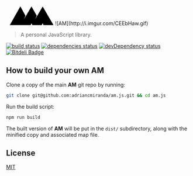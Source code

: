 <svg id="am" image-rendering="optimizeSpeed" baseProfile="basic" version="1.1" x="0px" y="0px" width="120px" height="52px" style="margin-top:20px; margin-left:10px" viewBox="0 0 420 180" enable-background="new 0 0 420 180" xmlns="http://www.w3.org/2000/svg" xmlns:xlink="http://www.w3.org/1999/xlink">
	<defs transform="matrix(1 0 0 1 0 0)"></defs>
	<g id="am">
		<g id="shape">
			<path id="path" fill="#000000" fill-opacity="1" d="M207.65,161.6 L215.3,179.55 306.4,179.55 314.55,161 322.5,179.55 418.5,179.55 315,1.3 242.8,123.5 257.95,88.8 207.65,0.6 135.6,123.35 150.15,89.25 101.05,0 0,179.55 199.8,179.55 207.65,161.6z"></path>
		</g>
	</g>
</svg>
![AM](http://i.imgur.com/CEEbHaw.gif)

> A personal JavaScript library.

[![build status][travis_build_status_image]][travis_build_status_url] [![dependencies status][david_dependencies_status_image]][david_dependencies_status_url] [![devDependency status][david_devdependencies_status_image]][david_devdependencies_status_url] [![Bitdeli Badge][bitdeli_image]][bitdeli_url]

<!-- travis -->
[travis_build_status_image]: https://travis-ci.org/adriancmiranda/am.js.png?branch=master
[travis_build_status_url]: https://travis-ci.org/adriancmiranda/am.js "build status"

<!-- david dependencies -->
[david_dependencies_status_image]: https://david-dm.org/adriancmiranda/am.js.png?theme=shields.io
[david_dependencies_status_url]: https://david-dm.org/adriancmiranda/am.js "dependencies status"

<!-- david devDependencies -->
[david_devdependencies_status_image]: https://david-dm.org/adriancmiranda/am.js/dev-status.png?theme=shields.io
[david_devdependencies_status_url]: https://david-dm.org/adriancmiranda/am.js#info=devDependencies "devDependencies status"

<!-- bitdeli -->
[bitdeli_image]: https://d2weczhvl823v0.cloudfront.net/adriancmiranda/am.js/trend.png
[bitdeli_url]: https://bitdeli.com/free "Bitdeli Badge"

## How to build your own __AM__

Clone a copy of the main __AM__ git repo by running:

```bash
git clone git@github.com:adriancmiranda/am.js.git && cd am.js
```

Run the build script:

```bash
npm run build
```

The built version of __AM__ will be put in the `dist/` subdirectory, along with the minified copy and associated map file.

## License
[MIT](https://github.com/adriancmiranda/generator-gulp-requirejs/blob/master/LICENSE "MIT LICENSE")
